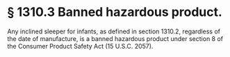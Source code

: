 # § 1310.3   Banned hazardous product.

Any inclined sleeper for infants, as defined in section 1310.2, regardless of the date of manufacture, is a banned hazardous product under section 8 of the Consumer Product Safety Act (15 U.S.C. 2057).






